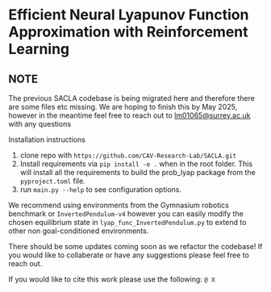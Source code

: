 # Efficient Neural Lyapunov Function Approximation with Reinforcement Learning

## NOTE
The previous SACLA codebase is being migrated here and therefore there are some files etc missing. We are hoping to finish this by May 2025, however in the meantime feel free to reach out to lm01065@surrey.ac.uk with any questions

Installation instructions
1. clone repo with `https://github.com/CAV-Research-Lab/SACLA.git`
2. Install requirements via `pip install -e .` when in the root folder. This will install all the requirements to build the prob_lyap package from the `pyproject.toml` file.
3. run `main.py --help` to see configuration options.

We recommend using environments from the Gymnasium robotics benchmark or `InvertedPendulum-v4` however you can easily modify the chosen equilibrium state in `lyap_func_InvertedPendulum.py` to extend to other non goal-conditioned environments.

There should be some updates coming soon as we refactor the codebase! If you would like to collaberate or have any suggestions please feel free to reach out.

If you would like to cite this work please use the following:
`@ X`
